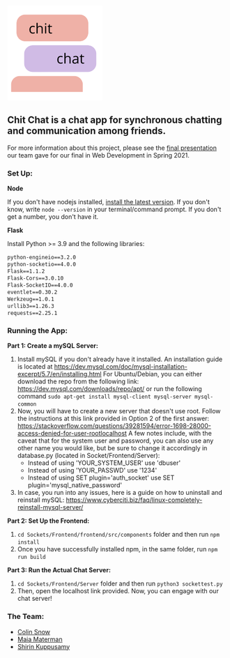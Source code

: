 ![logo](https://github.com/colinmsnow/WebdevHw/blob/master/FinalProject/Brainstorming/logo.png "Logo for Chit Chat")

## Chit Chat is a chat app for synchronous chatting and communication among friends. 

For more information about this project, please see the [final presentation](https://docs.google.com/presentation/d/1Ir9iXyc3bBUrgabB1uxFhfBT7Qp4qMCr5gDDLabsLD0/edit?usp=sharing "Final Presentation Deck") our team gave for our final in Web Development in Spring 2021. 

### Set Up:

**Node**

If you don't have nodejs installed, [install the latest version](https://nodejs.org/en/download/ "Node Download"). If you don't know, write `node --version` in your terminal/command prompt. If you don't get a number, you don't have it.

**Flask**

  Install Python >= 3.9 and the following libraries:
  
    python-engineio==3.2.0
    python-socketio==4.0.0
    Flask==1.1.2
    Flask-Cors==3.0.10
    Flask-SocketIO==4.0.0
    eventlet==0.30.2
    Werkzeug==1.0.1
    urllib3==1.26.3
    requests==2.25.1

### Running the App: 

**Part 1: Create a mySQL Server:**

1. Install mySQL if you don't already have it installed. An installation guide is located at https://dev.mysql.com/doc/mysql-installation-excerpt/5.7/en/installing.html 
For Ubuntu/Debian, you can either download the repo from the following link: https://dev.mysql.com/downloads/repo/apt/ or run the following command ```sudo apt-get install mysql-client mysql-server mysql-common```
2. Now, you will have to create a new server that doesn't use root. Follow the instructions at this link provided in Option 2 of the first answer:
https://stackoverflow.com/questions/39281594/error-1698-28000-access-denied-for-user-rootlocalhost 
A few notes include, with the caveat that for the system user and password, you can also use any other name you would like, but be sure to change it accordingly in database.py (located in Socket/Frontend/Server): 
   * Instead of using 'YOUR_SYSTEM_USER' use 'dbuser' 
   * Instead of using 'YOUR_PASSWD' use '1234' 
   * Instead of using SET plugin='auth_socket' use SET plugin='mysql_native_password' 
3. In case, you run into any issues, here is a guide on how to uninstall and reinstall mySQL: https://www.cyberciti.biz/faq/linux-completely-reinstall-mysql-server/

**Part 2: Set Up the Frontend:**

1. ```cd Sockets/Frontend/frontend/src/components``` folder and then run ```npm install```
2. Once you have successfully installed npm, in the same folder, run ```npm run build```

**Part 3: Run the Actual Chat Server:**


1. ```cd Sockets/Frontend/Server``` folder and then run ```python3 sockettest.py```
2. Then, open the localhost link provided. Now, you can engage with our chat server! 


### The Team:
- [Colin Snow](mailto:csnow@olin.edu "csnow@olin.edu")
- [Maia Materman](mailto:mmaterman@olin.edu "mmaterman@olin.edu")
- [Shirin Kuppusamy](mailto:skuppusamy@olin.edu "skuppusamy@olin.edu")

